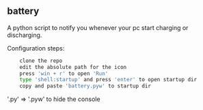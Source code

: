 ## battery

A python script to notify you whenever your pc start charging or discharging.

Configuration steps:

```bash
    clone the repo
    edit the absolute path for the icon
    press 'win + r' to open 'Run'
    type 'shell:startup' and press 'enter' to open startup dir
    copy and paste 'battery.pyw' to startup dir
```

'.py' => '.pyw' to hide the console 